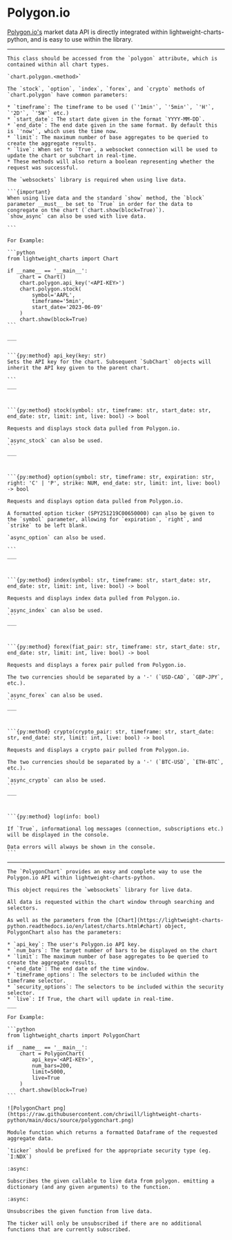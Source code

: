 # Polygon.io

[Polygon.io's](https://polygon.io/?utm_source=affiliate&utm_campaign=pythonlwcharts) market data API is directly integrated within lightweight-charts-python, and is easy to use within the library.

___

````{py:class} PolygonAPI
This class should be accessed from the `polygon` attribute, which is contained within all chart types.

`chart.polygon.<method>`

The `stock`, `option`, `index`, `forex`, and `crypto` methods of `chart.polygon` have common parameters:

* `timeframe`: The timeframe to be used (`'1min'`, `'5min'`, `'H'`, `'2D'`, `'5W'` etc.)
* `start_date`: The start date given in the format `YYYY-MM-DD`.
* `end_date`: The end date given in the same format. By default this is `'now'`, which uses the time now.
* `limit`: The maximum number of base aggregates to be queried to create the aggregate results.
* `live`: When set to `True`, a websocket connection will be used to update the chart or subchart in real-time. 
* These methods will also return a boolean representing whether the request was successful.

The `websockets` library is required when using live data.

```{important}
When using live data and the standard `show` method, the `block` parameter __must__ be set to `True` in order for the data to congregate on the chart (`chart.show(block=True)`).
`show_async` can also be used with live data.

```

For Example:

```python
from lightweight_charts import Chart

if __name__ == '__main__':
    chart = Chart()
    chart.polygon.api_key('<API-KEY>')
    chart.polygon.stock(
        symbol='AAPL',
        timeframe='5min',
        start_date='2023-06-09'
    )
    chart.show(block=True)
```

___


```{py:method} api_key(key: str)
Sets the API key for the chart. Subsequent `SubChart` objects will inherit the API key given to the parent chart.

```
___



```{py:method} stock(symbol: str, timeframe: str, start_date: str, end_date: str, limit: int, live: bool) -> bool

Requests and displays stock data pulled from Polygon.io.

`async_stock` can also be used.
```
___



```{py:method} option(symbol: str, timeframe: str, expiration: str, right: 'C' | 'P', strike: NUM, end_date: str, limit: int, live: bool) -> bool

Requests and displays option data pulled from Polygon.io.

A formatted option ticker (SPY251219C00650000) can also be given to the `symbol` parameter, allowing for `expiration`, `right`, and `strike` to be left blank.

`async_option` can also be used.

```
___



```{py:method} index(symbol: str, timeframe: str, start_date: str, end_date: str, limit: int, live: bool) -> bool

Requests and displays index data pulled from Polygon.io.

`async_index` can also be used.
```
___



```{py:method} forex(fiat_pair: str, timeframe: str, start_date: str, end_date: str, limit: int, live: bool) -> bool

Requests and displays a forex pair pulled from Polygon.io.

The two currencies should be separated by a '-' (`USD-CAD`, `GBP-JPY`, etc.).

`async_forex` can also be used.
```
___



```{py:method} crypto(crypto_pair: str, timeframe: str, start_date: str, end_date: str, limit: int, live: bool) -> bool

Requests and displays a crypto pair pulled from Polygon.io.

The two currencies should be separated by a '-' (`BTC-USD`, `ETH-BTC`, etc.).

`async_crypto` can also be used.
```
___



```{py:method} log(info: bool)

If `True`, informational log messages (connection, subscriptions etc.) will be displayed in the console.

Data errors will always be shown in the console.
```

````

___

````{py:class} PolygonChart(api_key: str, num_bars: int, limit: int, end_date: str, timeframe_options: tuple, security_options: tuple, live: bool)
The `PolygonChart` provides an easy and complete way to use the Polygon.io API within lightweight-charts-python.

This object requires the `websockets` library for live data.

All data is requested within the chart window through searching and selectors.

As well as the parameters from the [Chart](https://lightweight-charts-python.readthedocs.io/en/latest/charts.html#chart) object, PolygonChart also has the parameters:

* `api_key`: The user's Polygon.io API key.
* `num_bars`: The target number of bars to be displayed on the chart
* `limit`: The maximum number of base aggregates to be queried to create the aggregate results.
* `end_date`: The end date of the time window.
* `timeframe_options`: The selectors to be included within the timeframe selector.
* `security_options`: The selectors to be included within the security selector.
* `live`: If True, the chart will update in real-time.
___

For Example:

```python
from lightweight_charts import PolygonChart

if __name__ == '__main__':
    chart = PolygonChart(
        api_key='<API-KEY>',
        num_bars=200,
        limit=5000,
        live=True
    )
    chart.show(block=True)
```

![PolygonChart png](https://raw.githubusercontent.com/chriwill/lightweight-charts-python/main/docs/source/polygonchart.png)

````

```{py:function} polygon.get_bar_data(ticker: str, timeframe: str, start_date: str, end_date: str, limit: int = 5_000) -> pd.DataFrame
Module function which returns a formatted Dataframe of the requested aggregate data.

`ticker` should be prefixed for the appropriate security type (eg. `I:NDX`)

```

```{py:function} polygon.subscribe(ticker: str, sec_type: SEC_TYPE, func: callable, args: tuple, precision=2)
:async:

Subscribes the given callable to live data from polygon. emitting a dictionary (and any given arguments) to the function.

```

```{py:function} polygon.unsubscribe(func: callable)
:async:

Unsubscribes the given function from live data.

The ticker will only be unsubscribed if there are no additional functions that are currently subscribed.

```

